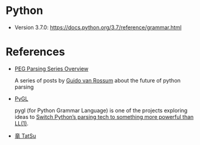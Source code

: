 # Python

- Version 3.7.0: https://docs.python.org/3.7/reference/grammar.html

# References

- [PEG Parsing Series Overview](https://medium.com/@gvanrossum_83706/peg-parsing-series-de5d41b2ed60)

   A series of posts by [Guido van Rossum](https://en.wikipedia.org/wiki/Guido_van_Rossum) about the future of python parsing

- [PyGL](https://github.com/neogeny/pygl)

   pygl (for Python Grammar Language) is one of the projects exploring ideas to [Switch Python’s parsing tech to something more powerful than LL(1)](https://discuss.python.org/t/switch-pythons-parsing-tech-to-something-more-powerful-than-ll-1/379/56).

- [竜 TatSu](https://tatsu.readthedocs.io/en/stable/)
